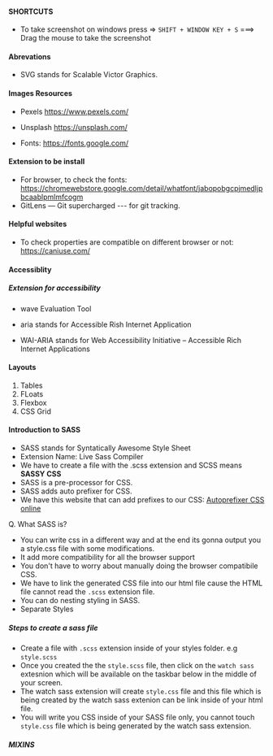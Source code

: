 #### SHORTCUTS

- To take screenshot on windows press => `SHIFT + WINDOW KEY + S` ===> Drag the mouse to take the screenshot

#### Abrevations

- SVG stands for Scalable Victor Graphics.

#### Images Resources

- Pexels https://www.pexels.com/
- Unsplash https://unsplash.com/

- Fonts: https://fonts.google.com/

#### Extension to be install

- For browser, to check the fonts: https://chromewebstore.google.com/detail/whatfont/jabopobgcpjmedljpbcaablpmlmfcogm
- GitLens — Git supercharged --- for git tracking.

#### Helpful websites

- To check properties are compatible on different browser or not: https://caniuse.com/

#### Accessiblity

##### Extension for accessibility

- wave Evaluation Tool

- aria stands for Accessible Rish Internet Application
- WAI-ARIA stands for Web Accessibility Initiative – Accessible Rich Internet Applications

#### Layouts

1. Tables
2. FLoats
3. Flexbox
4. CSS Grid

#### Introduction to SASS

- SASS stands for Syntatically Awesome Style Sheet
- Extension Name: Live Sass Compiler
- We have to create a file with the .scss extension and SCSS means **SASSY CSS**
- SASS is a pre-processor for CSS.
- SASS adds auto prefixer for CSS.
- We have this website that can add prefixes to our CSS: [Autoprefixer CSS online](https://autoprefixer.github.io/)

Q. What SASS is?

- You can write css in a different way and at the end its gonna output you a style.css file with some modifications.
- It add more compatibility for all the browser support
- You don't have to worry about manually doing the browser compatibile CSS.
- We have to link the generated CSS file into our html file cause the HTML file cannot read the `.scss` extension file.
- You can do nesting styling in SASS.
- Separate Styles

##### Steps to create a sass file

- Create a file with `.scss` extension inside of your styles folder. e.g `style.scss`
- Once you created the the `style.scss` file, then click on the `watch sass` extesnion which will be available on the taskbar below in the middle of your screen.
- The watch sass extension will create `style.css` file and this file which is being created by the watch sass extenion can be link inside of your html file.
- You will write you CSS inside of your SASS file only, you cannot touch `style.css` file which is being generated by the watch sass extension.

##### MIXINS
